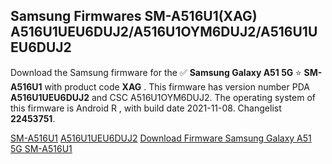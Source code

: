 <h2>Samsung Firmwares SM-A516U1(XAG) A516U1UEU6DUJ2/A516U1OYM6DUJ2/A516U1UEU6DUJ2</h2>
Download the Samsung firmware for the ✅ <strong>Samsung Galaxy A51 5G </strong> ⭐ <strong>SM-A516U1</strong> with product code <strong>XAG</strong> . This firmware has version number PDA <strong>A516U1UEU6DUJ2</strong> and CSC A516U1OYM6DUJ2. The operating system of this firmware is Android R , with build date 2021-11-08. Changelist <strong>22453751</strong>.


[SM-A516U1](https://samfirm.shop/samsung/model/SM-A516U1)
[A516U1UEU6DUJ2](https://samfirm.shop/samsung/pda/A516U1UEU6DUJ2)
[Download Firmware Samsung Galaxy A51 5G SM-A516U1](https://samfirm.shop/samsung/firmware/472565)
